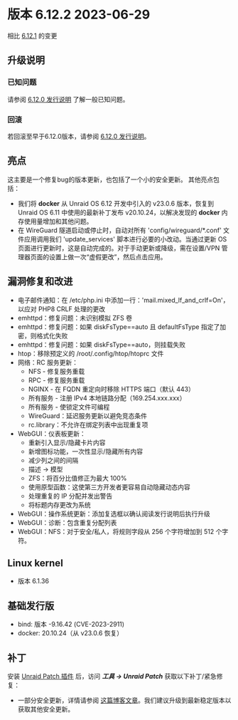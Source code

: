 # 版本 6.12.2 2023-06-29

相比 [6.12.1](6.12.1.md) 的变更

## 升级说明

### 已知问题

请参阅 [6.12.0 发行说明](6.12.0.md#known-issues) 了解一般已知问题。

### 回滚

若回滚至早于6.12.0版本，请参阅 [6.12.0 发行说明](6.12.0.md#rolling-back)。

## 亮点

这主要是一个修复bug的版本更新，也包括了一个小的安全更新。 其他亮点包括：

- 我们将 **docker** 从 Unraid OS 6.12 开发中引入的 v23.0.6 版本，恢复到 Unraid OS 6.11 中使用的最新补丁发布 v20.10.24，以解决发现的 **docker** 内存使用量增加和其他问题。
- 在 WireGuard 隧道启动或停止时，自动对所有 'config/wireguard/\*.conf' 文件应用调用我们 'update\_services' 脚本进行必要的小改动。当通过更新 OS 页面进行更新时，这是自动完成的。对于手动更新或降级，需在设置/VPN 管理器页面的设置上做一次“虚假更改”，然后点击应用。

## 漏洞修复和改进

- 电子邮件通知：在 /etc/php.ini 中添加一行：'mail.mixed\_lf\_and\_crlf=On'，以应对 PHP8 CRLF 处理的更改
- emhttpd：修复问题：未识别模拟 ZFS 卷
- emhttpd：修复问题：如果 diskFsType==auto 且 defaultFsType 指定了加密，则格式化失败
- emhttpd：修复问题：如果 diskFsType==auto，则挂载失败
- htop：移除预定义的 /root/.config/htop/htoprc 文件
- 网络：RC 服务更新：
  - NFS - 修复服务重载
  - RPC - 修复服务重载
  - NGINX - 在 FQDN 重定向时移除 HTTPS 端口（默认 443）
  - 所有服务 - 注册 IPv4 本地链路分配（169.254.xxx.xxx）
  - 所有服务 - 使锁定文件可编程
  - WireGuard：延迟服务更新以避免竞态条件
  - rc.library：不允许在绑定列表中出现重复项
- WebGUI：仪表板更新：
  - 重新引入显示/隐藏卡片内容
  - 新增图标功能，一次性显示/隐藏所有内容
  - 减少列之间的间隔
  - 描述 -> 模型
  - ZFS：将百分比值修正为最大 100%
  - 使用原型函数：这使第三方开发者更容易自动隐藏动态内容
  - 处理重复的 IP 分配并发出警告
  - 将标题内存更改为系统
- WebGUI：操作系统更新：添加复选框以确认阅读发行说明后执行升级
- WebGUI：诊断：包含重复分配列表
- WebGUI：NFS：对于安全/私人，将规则字段从 256 个字符增加到 512 个字符。

## Linux kernel

- 版本 6.1.36

## 基础发行版

- bind: 版本 -9.16.42 (CVE-2023-2911)
- docker: 20.10.24（从 v23.0.6 恢复）

## 补丁

安装 [Unraid Patch 插件](https://forums.unraid.net/topic/185560-unraid-patch-plugin/) 后，访问 ***工具 → Unraid Patch*** 获取以下补丁/紧急修复：

- 一部分安全更新，详情请参阅 [这篇博客文章](https://unraid.net/blog/cvd)。我们建议升级到最新稳定版本以获取其他安全更新。
